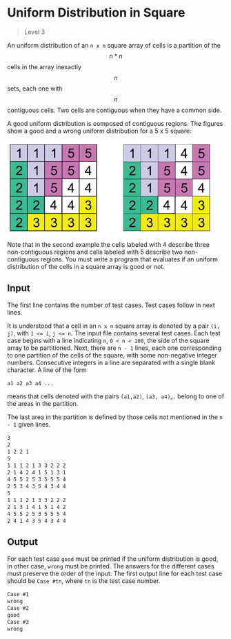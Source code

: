 # Uniform Distribution in Square
>
> Level 3

An uniform distribution of an `n x n` square array of cells is a partition of the $$n*n$$ cells in the array inexactly $$n$$ sets, each one with $$n$$ contiguous cells.
Two cells are contiguous when they have a common side.

A good uniform distribution is composed of contiguous regions. The figures show a good and a wrong uniform distribution for a 5 x 5 square:

![Figure1](Figure1.jpg)

Note that in the second example the cells labeled with 4 describe three non-contiguous regions and cells labeled with 5 describe two non-contiguous regions.
You must write a program that evaluates if an uniform distribution of the cells in a square array is good or not. 

## Input

The first line contains the number of test cases.
Test cases follow in next lines.

It is understood that a cell in an `n x n` square array is denoted by a pair `(i, j)`, with `1 <= i`, `j <= n`.
The input file contains several test cases.
Each test case begins with a line indicating `n`, `0 < n < 100`, the side of the square array to be partitioned. 
Next, there are `n - 1` lines, each one corresponding to one partition of the cells of the square, with some non-negative integer numbers.
Consecutive integers in a line are separated with a single blank character.
A line of the form 
```
a1 a2 a3 a4 ...
``` 
means that cells denoted with the pairs `(a1,a2)`, `(a3, a4)`,.. belong to one of the areas in the partition.

The last area in the partition is defined by those cells not mentioned in the `n - 1` given lines.

```
3
2
1 2 2 1
5
1 1 1 2 1 3 3 2 2 2
2 1 4 2 4 1 5 1 3 1
4 5 5 2 5 3 5 5 5 4
2 5 3 4 3 5 4 3 4 4
5
1 1 1 2 1 3 3 2 2 2
2 1 3 1 4 1 5 1 4 2
4 5 5 2 5 3 5 5 5 4
2 4 1 4 3 5 4 3 4 4
```

## Output

For each test case `good` must be printed if the uniform distribution is good, in other case, `wrong` must be printed.
The answers for the different cases must preserve the order of the input.
The first output line for each test case should be `Case #tn`, where `tn` is the test case number.

```
Case #1
wrong
Case #2
good
Case #3
wrong
```